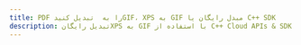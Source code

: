 ---title: PDF را به  تبدیل کنیدGIF، XPS به GIF مبدل رایگان یا C++ SDKdescription: تبدیل رایگانXPS به GIF با استفاده از C++ Cloud APIs & SDK همچنین اسناد PDF را در Cloud ایجاد، ویرایش و رندر کنید.---